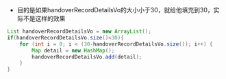 - 目的是如果handoverRecordDetailsVo的大小小于30，就给他填充到30，实际不是这样的效果
```java
List handoverRecordDetailsVo = new ArrayList();
if(handoverRecordDetailsVo.size()<30){
	for (int i = 0; i < (30-handoverRecordDetailsVo.size()); i++) {
		Map detail = new HashMap();
		handoverRecordDetailsVo.add(detail);
	}
}
```